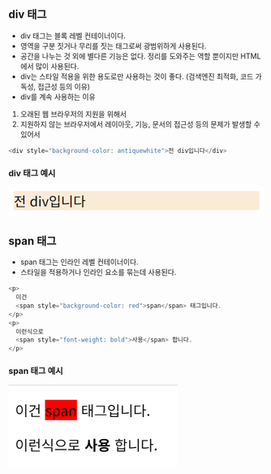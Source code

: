 ## div 태그

- div 태그는 블록 레벨 컨테이너이다.
- 영역을 구분 짓거나 무리를 짓는 태그로써 광범위하게 사용된다.
- 공간을 나누는 것 외에 별다른 기능은 없다. 정리를 도와주는 역할 뿐이지만 HTML에서 많이 사용된다.
- div는 스타일 적용을 위한 용도로만 사용하는 것이 좋다.
(검색엔진 최적화, 코드 가독성, 접근성 등의 이유)
-  div를 계속 사용하는 이유
1. 오래된 웹 브라우저의 지원을 위해서
2. 지원하지 않는 브라우저에서 레이아웃, 기능, 문서의 접근성 등의 문제가 발생할 수 있어서
```javascript
<div style="background-color: antiquewhite">전 div입니다</div>
```
### div 태그 예시
![HTML_TAG_2](https://github.com/jaeho614/jaeho614.github.io/blob/master/assets/images/HTML/HTML_TAG_2.png?raw=true)

## span 태그

- span 태그는 인라인 레벨 컨테이너이다.
- 스타일을 적용하거나 인라인 요소를 묶는데 사용된다.

```javascript
<p>
  이건
  <span style="background-color: red">span</span> 태그입니다.
</p>
<p>
  이런식으로
  <span style="font-weight: bold">사용</span> 합니다.
</p>
```
### span 태그 예시
![HTML_TAG_1](https://github.com/jaeho614/jaeho614.github.io/blob/master/assets/images/HTML/HTML_TAG_1.png?raw=true)
